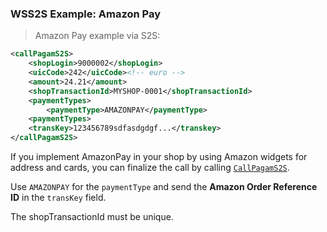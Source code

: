 
### WSS2S Example: Amazon Pay

> Amazon Pay example via S2S: 

```xml
<callPagamS2S>
    <shopLogin>9000002</shopLogin>
    <uicCode>242</uicCode><!-- euro -->
    <amount>24.21</amount>
    <shopTransactionId>MYSHOP-0001</shopTransactionId>
    <paymentTypes>
        <paymentType>AMAZONPAY</paymentType>
    <paymentTypes>
    <transKey>123456789sdfasdgdgf...</transkey>
</callPagamS2S>

```

If you implement AmazonPay in your shop by using Amazon widgets for address and cards, you can finalize the call by calling [`CallPagamS2S`](#callpagams2s). 

Use `AMAZONPAY` for the `paymentType` and send the **Amazon Order Reference ID** in the `transKey` field. 

<aside class="notice">
The shopTransactionId must be unique. 
</aside>